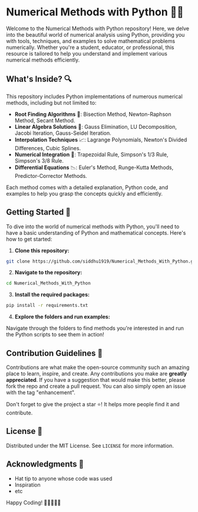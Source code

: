 # Numerical Methods with Python 🚀🐍

Welcome to the Numerical Methods with Python repository! Here, we delve into the beautiful world of numerical analysis using Python, providing you with tools, techniques, and examples to solve mathematical problems numerically. Whether you're a student, educator, or professional, this resource is tailored to help you understand and implement various numerical methods efficiently.

## What's Inside? 🔍

This repository includes Python implementations of numerous numerical methods, including but not limited to:

- **Root Finding Algorithms** 🌱: Bisection Method, Newton-Raphson Method, Secant Method.
- **Linear Algebra Solutions** 🔢: Gauss Elimination, LU Decomposition, Jacobi Iteration, Gauss-Seidel Iteration.
- **Interpolation Techniques** 📈: Lagrange Polynomials, Newton's Divided Differences, Cubic Splines.
- **Numerical Integration** 🧮: Trapezoidal Rule, Simpson's 1/3 Rule, Simpson's 3/8 Rule.
- **Differential Equations** 📉: Euler's Method, Runge-Kutta Methods, Predictor-Corrector Methods.

Each method comes with a detailed explanation, Python code, and examples to help you grasp the concepts quickly and efficiently.

## Getting Started 🏁

To dive into the world of numerical methods with Python, you'll need to have a basic understanding of Python and mathematical concepts. Here's how to get started:

1. **Clone this repository:**

```bash
git clone https://github.com/siddhu1919/Numerical_Methods_With_Python.git
```

2. **Navigate to the repository:**

```bash
cd Numerical_Methods_With_Python
```

3. **Install the required packages:**

```bash
pip install -r requirements.txt
```

4. **Explore the folders and run examples:**

Navigate through the folders to find methods you're interested in and run the Python scripts to see them in action!

## Contribution Guidelines 🤝

Contributions are what make the open-source community such an amazing place to learn, inspire, and create. Any contributions you make are **greatly appreciated**. If you have a suggestion that would make this better, please fork the repo and create a pull request. You can also simply open an issue with the tag "enhancement".

Don't forget to give the project a star ⭐! It helps more people find it and contribute.

## License 📜

Distributed under the MIT License. See `LICENSE` for more information.

## Acknowledgments 💐

- Hat tip to anyone whose code was used
- Inspiration
- etc

Happy Coding! 🎉👨‍💻👩‍💻